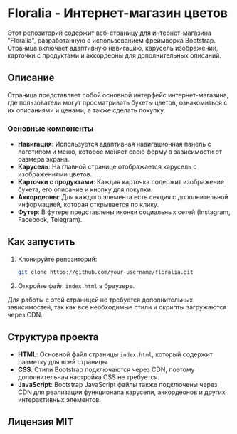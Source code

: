 # Floralia - Интернет-магазин цветов

Этот репозиторий содержит веб-страницу для интернет-магазина "Floralia", разработанную с использованием фреймворка Bootstrap. Страница включает адаптивную навигацию, карусель изображений, карточки с продуктами и аккордеоны для дополнительных описаний.

## Описание

Страница представляет собой основной интерфейс интернет-магазина, где пользователи могут просматривать букеты цветов, ознакомиться с их описаниями и ценами, а также сделать покупку.

### Основные компоненты

- **Навигация**: Используется адаптивная навигационная панель с логотипом и меню, которое меняет свою форму в зависимости от размера экрана.
- **Карусель**: На главной странице отображается карусель с изображениями цветов.
- **Карточки с продуктами**: Каждая карточка содержит изображение букета, его описание и кнопку для покупки.
- **Аккордеоны**: Для каждого элемента есть секция с дополнительной информацией, которая открывается по клику.
- **Футер**: В футере представлены иконки социальных сетей (Instagram, Facebook, Telegram).

## Как запустить

1. Клонируйте репозиторий:
   ```bash
   git clone https://github.com/your-username/floralia.git
   ```

2. Откройте файл `index.html` в браузере.

Для работы с этой страницей не требуется дополнительных зависимостей, так как все необходимые стили и скрипты загружаются через CDN.

## Структура проекта

- **HTML**: Основной файл страницы `index.html`, который содержит разметку для всей страницы.
- **CSS**: Стили Bootstrap подключаются через CDN, поэтому дополнительная настройка CSS не требуется.
- **JavaScript**: Bootstrap JavaScript файлы также подключены через CDN для реализации функционала карусели, аккордеонов и других интерактивных элементов.

## Лицензия MIT



